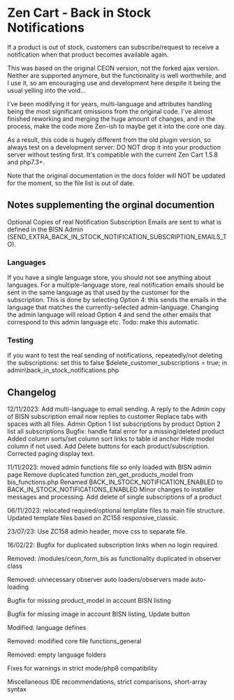 # Zen Cart - Back in Stock Notifications
If a product is out of stock, customers can subscribe/request to receive a notification when that product becomes available again.

This was based on the original CEON version, not the forked ajax version. Neither are supported anymore, but the functionality is well worthwhile, and I use it, so am encouraging use and development here despite it being the usual yelling into the void...

I've been modifying it for years, multi-language and attributes handling being the most significant omissions from the original code.
I've almost finished reworking and merging the huge amount of changes, and in the process, make the code more Zen-ish to maybe get it into the core one day.

As a result, this code is hugely different from the old plugin version, so always test on a development server: DO NOT drop it into your production server without testing first.
It's compatible with the current Zen Cart 1.5.8 and php7.3+.

Note that the original documentation in the docs folder will NOT be updated for the moment, so the file list is out of date.

## Notes supplementing the orginal documention
Optional Copies of real Notification Subscription Emails are sent to what is defined in the BISN Admin (SEND_EXTRA_BACK_IN_STOCK_NOTIFICATION_SUBSCRIPTION_EMAILS_TO).

### Languages
If you have a single language store, you should not see anything about languages.
For a multiple-language store, real notification emails should be sent in the same language as that used by the customer for the subscription.
This is done by selecting Option 4: this sends the emails in the language that matches the currently-selected admin-language.
Changing the admin language will reload Option 4 and send the other emails that correspond to this admin language etc.
Todo: make this automatic.

### Testing
If you want to test the real sending of notifications, repeatedly/not deleting the subscriptions: set this to false
$delete_customer_subscriptions = true;
in admin\back_in_stock_notifications.php

## Changelog
12/11/2023:
Add multi-language to email sending.
A reply to the Admin copy of BISN subscription email now replies to customer
Replace tabs with spaces with all files.
Admin
Option 1 list subscriptions by product
Option 2 list all subscriptions 
Bugfix: handle fatal error for a missing/deleted product
Added column sorts/set column sort links to table id anchor
Hide model column if not used.
Add Delete buttons for each product/subscription.
Corrected paging display text.

11/11/2023: moved admin functions file so only loaded with BISN admin page
Remove duplicated function zen_get_products_model from bis_functions.php
Renamed BACK_IN_STOCK_NOTIFICATION_ENABLED to BACK_IN_STOCK_NOTIFICATIONS_ENABLED
Minor changes to installer messages and processing.
Add delete of single subscriptions of a product

06/11/2023: relocated required/optional template files to main file structure.
Updated template files based on ZC158 responsive_classic.

23/07/23:
Use ZC158 admin header, move css to separate file.

16/02/22:
Bugfix for duplicated subscription links when no login required.

Removed: /modules/ceon_form_bis as functionality duplicated in observer class

Removed: unnecessary observer auto loaders/observers made auto-loading 

Bugfix for missing product_model in account BISN listing

Bugfix for missing image in account BISN listing, Update button

Modified: language defines

Removed: modified core file functions_general

Removed: empty language folders

Fixes for warnings in strict mode/php8 compatibility

Miscellaneous IDE recommendations, strict comparisons, short-array syntax
